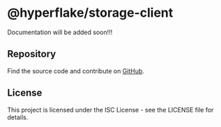 
# @hyperflake/storage-client

Documentation will be added soon!!!

## Repository

Find the source code and contribute on [GitHub](https://github.com/hyperflake/object-storage-clients).

## License

This project is licensed under the ISC License - see the LICENSE file for details.
